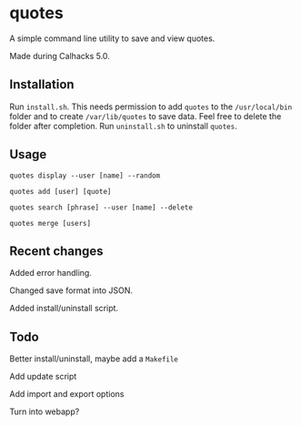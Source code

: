 # quotes
A simple command line utility to save and view quotes.

Made during Calhacks 5.0.

## Installation
Run `install.sh`. This needs permission to add `quotes` to the `/usr/local/bin` folder and to create `/var/lib/quotes` to save data.
Feel free to delete the folder after completion.
Run `uninstall.sh` to uninstall `quotes`.

## Usage
`quotes display --user [name] --random`

`quotes add [user] [quote]`

`quotes search [phrase] --user [name] --delete`

`quotes merge [users]`

## Recent changes
Added error handling.

Changed save format into JSON.

Added install/uninstall script.

## Todo
Better install/uninstall, maybe add a `Makefile`

Add update script

Add import and export options

Turn into webapp?
